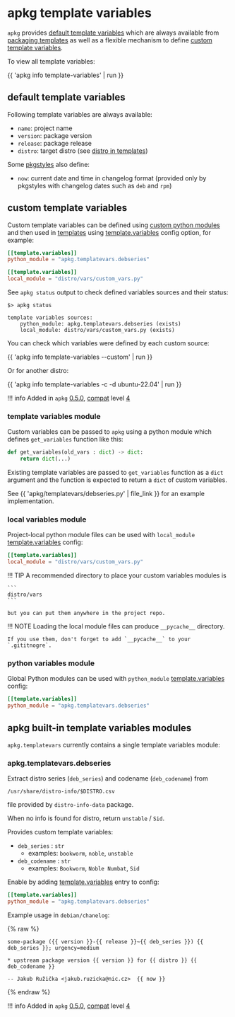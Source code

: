 # apkg template variables

`apkg` provides [default template variables](#default-template-variables) which
are always available from [packaging templates](templates.md) as well as a
flexible mechanism to define [custom template variables](#custom-template-variables).

To view all template variables:

{{ 'apkg info template-variables' | run }}


## default template variables

Following template variables are always available:

* `name`: project name
* `version`: package version
* `release`: package release
* `distro`: target distro (see [distro in templates](distro.md#distro-in-templates))

Some [pkgstyles](pkgstyles.md) also define:

* `now`: current date and time in changelog format (provided only by pkgstyles
  with changelog dates such as `deb` and `rpm`)


## custom template variables

Custom template variables can be defined using [custom python
modules](#template-variables-module) and then used in [templates](templates.md)
using [template.variables](config.md#templatevariables) config option, for example:

```toml
[[template.variables]]
python_module = "apkg.templatevars.debseries"

[[template.variables]]
local_module = "distro/vars/custom_vars.py"
```

See `apkg status` output to check defined variables sources and their status:

```
$> apkg status

template variables sources:
    python_module: apkg.templatevars.debseries (exists)
    local_module: distro/vars/custom_vars.py (exists)
```

You can check which variables were defined by each custom source:

{{ 'apkg info template-variables --custom' | run }}

Or for another distro:

{{ 'apkg info template-variables -c -d ubuntu-22.04' | run }}

!!! info
    Added in `apkg` [0.5.0](news.md#apkg-050),
    [compat](compat.md) level [4](news.md#compat-level-4-news)


### template variables module

Custom variables can be passed to `apkg` using a python module which defines
`get_variables` function like this:

```python
def get_variables(old_vars : dict) -> dict:
    return dict(...)
```

Existing template variables are passed to `get_variables` function as a `dict`
argument and the function is expected to return a `dict` of custom variables.

See {{ 'apkg/templatevars/debseries.py' | file_link }} for an example
implementation.


### local variables module

Project-local python module files can be used with `local_module`
[template.variables](config.md#templatevariables) config:

```toml
[[template.variables]]
local_module = "distro/vars/custom_vars.py"
```

!!! TIP
    A recommended directory to place your custom variables modules is

    ```
    distro/vars
    ```

    but you can put them anywhere in the project repo.

!!! NOTE
    Loading the local module files can produce `__pycache__` directory.

    If you use them, don't forget to add `__pycache__` to your `.gititnogre`.


### python variables module

Global Python modules can be used with `python_module`
[template.variables](config.md#templatevariables) config:

```toml
[[template.variables]]
python_module = "apkg.templatevars.debseries"
```


## apkg built-in template variables modules

`apkg.templatevars` currently contains a single template variables module:


### apkg.templatevars.debseries

Extract distro series (`deb_series`) and codename (`deb_codename`) from

```
/usr/share/distro-info/$DISTRO.csv
```

file provided by `distro-info-data` package.

When no info is found for distro, return `unstable` / `Sid`.

Provides custom template variables:

* `deb_series` : `str`
    * examples: `bookworm`, `noble`, `unstable`
* `deb_codename` : `str`
    * examples: `Bookworm`, `Noble Numbat`, `Sid`

Enable by adding [template.variables](config.md#templatevariables)
entry to config:

```toml
[[template.variables]]
python_module = "apkg.templatevars.debseries"
```

Example usage in `debian/chanelog`:

{% raw %}
```jinja
some-package ({{ version }}-{{ release }}~{{ deb_series }}) {{ deb_series }}; urgency=medium

* upstream package version {{ version }} for {{ distro }} {{ deb_codename }}

-- Jakub Ružička <jakub.ruzicka@nic.cz>  {{ now }}
```
{% endraw %}

!!! info
    Added in `apkg` [0.5.0](news.md#apkg-050),
    [compat](compat.md) level [4](news.md#compat-level-4-news)
